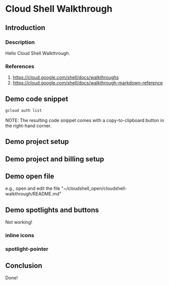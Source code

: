 # Cloud Shell Walkthrough

## Introduction

### Description

Hello Cloud Shell Walkthrough.

### References

1. https://cloud.google.com/shell/docs/walkthroughs
2. https://cloud.google.com/shell/docs/walkthrough-markdown-reference

## Demo code snippet

```bash
gcloud auth list
```

NOTE: The resulting code snippet comes with a copy-to-clipboard button in the right-hand corner.

## Demo project setup

<walkthrough-project-setup></walkthrough-project-setup>

## Demo project and billing setup

<walkthrough-project-billing-setup></walkthrough-project-billing-setup>

## Demo open file

e.g., open and edit the file "~/cloudshell_open/cloudshell-walkthrough/README.md"

<walkthrough-editor-open-file filePath="cloudshell_open/cloudshell-walkthrough/README.md" 
                              text="README.md">
</walkthrough-editor-open-file>

## Demo spotlights and buttons

Not working!

### inline icons

<walkthrough-cloud-shell-icon></walkthrough-cloud-shell-icon>
<walkthrough-web-preview-icon></walkthrough-web-preview-icon>
<walkthrough-cloud-shell-editor-icon></walkthrough-cloud-shell-editor-icon>
<walkthrough-nav-menu-icon></walkthrough-nav-menu-icon>
<walkthrough-notification-menu-icon></walkthrough-notification-menu-icon>
<walkthrough-pin-section-icon></walkthrough-pin-section-icon>
<walkthrough-conclusion-trophy></walkthrough-conclusion-trophy>

### spotlight-pointer

<walkthrough-spotlight-pointer spotlightId="console-nav-menu"
                               text="console-nav-menu">
</walkthrough-spotlight-pointer>

<walkthrough-spotlight-pointer spotlightId="devshell-activate-button"
                               text="devshell-activate-button">
</walkthrough-spotlight-pointer>

<walkthrough-spotlight-pointer spotlightId="devshell-web-editor-button"
                               text="devshell-web-editor-button">
</walkthrough-spotlight-pointer>

<walkthrough-spotlight-pointer spotlightId="devshell-web-preview-button"
                               text="devshell-web-preview-button">
</walkthrough-spotlight-pointer>

## Conclusion

Done!
